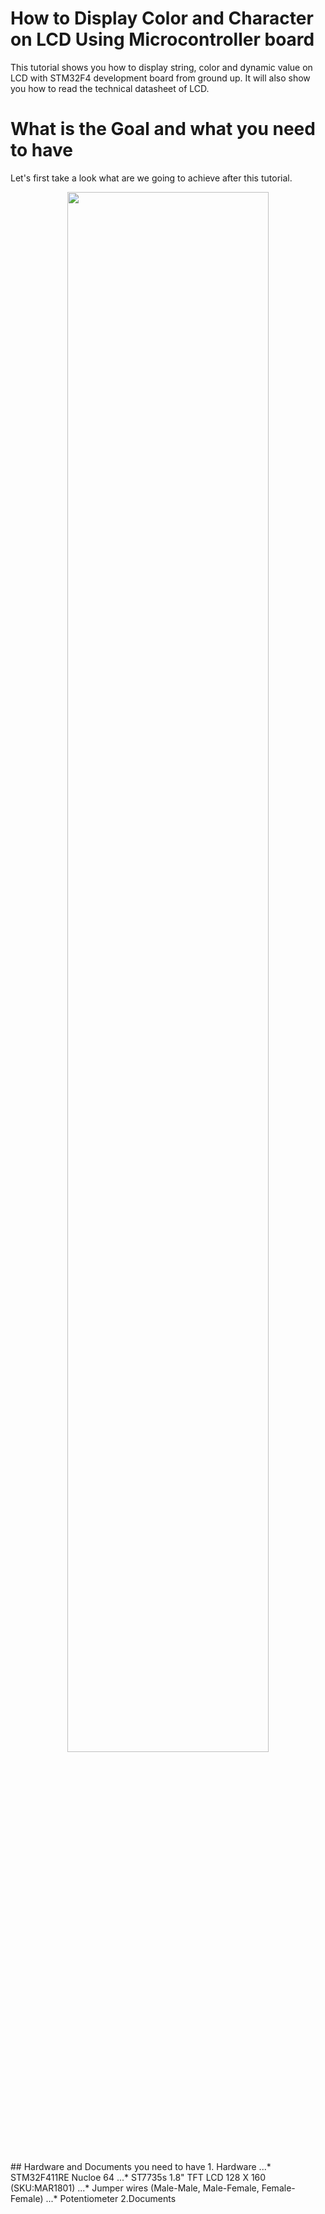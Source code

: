 # How to Display Color and Character on LCD Using Microcontroller board
This tutorial shows you how to display string, color and dynamic value on LCD with STM32F4 development board from ground up. It will also show you how to read the technical datasheet of LCD.<br />

# What is the Goal and what you need to have <br />
Let's first take a look what are we going to achieve after this tutorial.<br />
<p align="center">
<img src="/Image/Goal.gif" height="80%" width="80%"> 
</p>  

<br />
## Hardware and Documents you need to have
1. Hardware
...* STM32F411RE Nucloe 64
...* ST7735s 1.8" TFT LCD 128 X 160 (SKU:MAR1801)
...* Jumper wires (Male-Male, Male-Female, Female-Female)
...* Potentiometer
2.Documents
